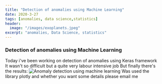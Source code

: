 ```yaml
---
title: "Detection of anomalies using Machine Learning"
date: 2020-3-27
tags: [anomalies, data science,statistics]
header:
  image: "/images/exoplanets.jpeg"
excerpt: "anomalies, Data Science, statistics"
---
```

### Detection of anomalies using Machine Learning

Today i've been working on detection of anomalies using Keras framework
It wasn't so difficult but a quite very labour intensive job
But finally there's the results:
<img src="{{ site.url }}{{ site.baseurl }}/images\newplot.png" alt="Anomaly detection using machine learning">
Was used the library plotly and whether you want some details please email me
